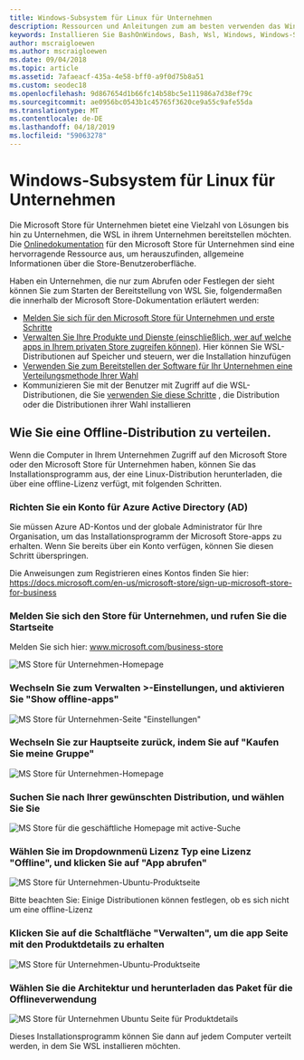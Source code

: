 ```yaml
---
title: Windows-Subsystem für Linux für Unternehmen
description: Ressourcen und Anleitungen zum am besten verwenden das Windows-Subsystem für Linux in einer unternehmensumgebung.
keywords: Installieren Sie BashOnWindows, Bash, Wsl, Windows, Windows-Subsystem für Linux, Windowssubsystem, Ubuntu, Debian, Suse, Windows 10, Enterprise, Bereitstellung, offline, Verpacken, Speicher, Verteilung, installation
author: mscraigloewen
ms.author: mscraigloewen
ms.date: 09/04/2018
ms.topic: article
ms.assetid: 7afaeacf-435a-4e58-bff0-a9f0d75b8a51
ms.custom: seodec18
ms.openlocfilehash: 9d867654d1b66fc14b58bc5e111986a7d38ef79c
ms.sourcegitcommit: ae0956bc0543b1c45765f3620ce9a55c9afe55da
ms.translationtype: MT
ms.contentlocale: de-DE
ms.lasthandoff: 04/18/2019
ms.locfileid: "59063278"
---
```

# <a name="windows-subsystem-for-linux-for-enterprise"></a>Windows-Subsystem für Linux für Unternehmen

Die Microsoft Store für Unternehmen bietet eine Vielzahl von Lösungen bis hin zu Unternehmen, die WSL in ihrem Unternehmen bereitstellen möchten. Die [Onlinedokumentation](https://docs.microsoft.com/en-us/microsoft-store/) für den Microsoft Store für Unternehmen sind eine hervorragende Ressource aus, um herauszufinden, allgemeine Informationen über die Store-Benutzeroberfläche.

Haben ein Unternehmen, die nur zum Abrufen oder Festlegen der sieht können Sie zum Starten der Bereitstellung von WSL Sie, folgendermaßen die innerhalb der Microsoft Store-Dokumentation erläutert werden:

* [Melden Sie sich für den Microsoft Store für Unternehmen und erste Schritte](https://docs.microsoft.com/en-us/microsoft-store/sign-up-microsoft-store-for-business-overview)
* [Verwalten Sie Ihre Produkte und Dienste (einschließlich, wer auf welche apps in Ihrem privaten Store zugreifen können)](https://docs.microsoft.com/en-us/microsoft-store/manage-apps-microsoft-store-for-business-overview). Hier können Sie WSL-Distributionen auf Speicher und steuern, wer die Installation hinzufügen
* [Verwenden Sie zum Bereitstellen der Software für Ihr Unternehmen eine Verteilungsmethode Ihrer Wahl](https://docs.microsoft.com/en-us/microsoft-store/distribute-apps-to-your-employees-microsoft-store-for-business)
* Kommunizieren Sie mit der Benutzer mit Zugriff auf die WSL-Distributionen, die Sie [verwenden Sie diese Schritte](https://docs.microsoft.com/en-us/windows/wsl/install-win10) , die Distribution oder die Distributionen ihrer Wahl installieren 

## <a name="how-to-distribute-a-distro-offline"></a>Wie Sie eine Offline-Distribution zu verteilen.

Wenn die Computer in Ihrem Unternehmen Zugriff auf den Microsoft Store oder den Microsoft Store für Unternehmen haben, können Sie das Installationsprogramm aus, der eine Linux-Distribution herunterladen, die über eine offline-Lizenz verfügt, mit folgenden Schritten. 

### <a name="set-up-an-azure-active-directory-ad-account"></a>Richten Sie ein Konto für Azure Active Directory (AD) 

Sie müssen Azure AD-Kontos und der globale Administrator für Ihre Organisation, um das Installationsprogramm der Microsoft Store-apps zu erhalten. Wenn Sie bereits über ein Konto verfügen, können Sie diesen Schritt überspringen.

Die Anweisungen zum Registrieren eines Kontos finden Sie hier: https://docs.microsoft.com/en-us/microsoft-store/sign-up-microsoft-store-for-business

### <a name="sign-into-the-store-for-business-and-go-to-the-homepage"></a>Melden Sie sich den Store für Unternehmen, und rufen Sie die Startseite
Melden Sie sich hier: www.microsoft.com/business-store

![MS Store für Unternehmen-Homepage](media/offlineinstallscreens/1-screen.png)

### <a name="go-to-manage-settings-and-enable-show-offline-apps"></a>Wechseln Sie zum Verwalten >-Einstellungen, und aktivieren Sie "Show offline-apps"

![MS Store für Unternehmen-Seite "Einstellungen"](media/offlineinstallscreens/2-screen.png)

### <a name="go-back-to-the-main-page-by-clicking-shop-for-my-group"></a>Wechseln Sie zur Hauptseite zurück, indem Sie auf "Kaufen Sie meine Gruppe"

![MS Store für Unternehmen-Homepage](media/offlineinstallscreens/1-screen.png)

### <a name="search-for-your-desired-distro-and-select-it"></a>Suchen Sie nach Ihrer gewünschten Distribution, und wählen Sie Sie

![MS Store für die geschäftliche Homepage mit active-Suche](media/offlineinstallscreens/3-screen.png)

### <a name="select-an-offline-license-in-the-license-type-dropdown-menu-and-click-get-the-app"></a>Wählen Sie im Dropdownmenü Lizenz Typ eine Lizenz "Offline", und klicken Sie auf "App abrufen"

![MS Store für Unternehmen-Ubuntu-Produktseite](media/offlineinstallscreens/4-screen.png)

Bitte beachten Sie: Einige Distributionen können festlegen, ob es sich nicht um eine offline-Lizenz

### <a name="click-the-manage-button-to-get-to-the-apps-product-page"></a>Klicken Sie auf die Schaltfläche "Verwalten", um die app Seite mit den Produktdetails zu erhalten

![MS Store für Unternehmen-Ubuntu-Produktseite](media/offlineinstallscreens/5-screen.png)

### <a name="select-your-architecture-and-download-the-package-for-offline-use"></a>Wählen Sie die Architektur und herunterladen das Paket für die Offlineverwendung

![MS Store für Unternehmen Ubuntu Seite für Produktdetails](media/offlineinstallscreens/6-screen.png)

Dieses Installationsprogramm können Sie dann auf jedem Computer verteilt werden, in dem Sie WSL installieren möchten.